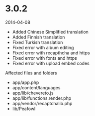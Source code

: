 # 3.0.2

2014-04-08

- Added Chinese Simplified translation
- Added Finnish translation
- Fixed Turkish translation
- Fixed error with album editing
- Fixed error with recapthcha and https
- Fixed error with fonts and https
- Fixed error with upload embed codes

Affected files and folders

- app/app.php
- app/content/languages
- app/lib/chevereto.js
- app/lib/functions.render.php
- app/vendor/recaptchalib.php
- lib/Peafowl
